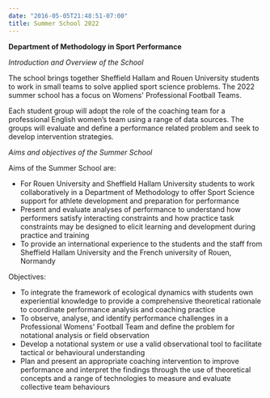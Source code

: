 ```yaml
---
date: "2016-05-05T21:48:51-07:00"
title: Summer School 2022
---
```


**Department of Methodology in Sport Performance**  

*Introduction and Overview of the School*  

The school brings together Sheffield Hallam and Rouen University students to work in small teams to solve applied sport science problems. The 2022 summer school has a focus on Womens' Professional Football Teams. 

Each student group will adopt the role of the coaching team for a professional English women’s team using a range of data sources. The groups will evaluate and define a performance related problem and seek to develop intervention strategies.

*Aims and objectives of the Summer School* 

Aims of the Summer School are: 
  - For Rouen University and Sheffield Hallam University students to work collaboratively in a Department of Methodology to offer Sport Science support for athlete development and preparation for performance
  - Present and evaluate analyses of performance to understand how performers satisfy interacting constraints and how practice task constraints may be designed to elicit learning and development during practice and training
  - To provide an international experience to the students and the staff from Sheffield Hallam University and the French university of Rouen, Normandy 

Objectives: 
- To integrate the framework of ecological dynamics with students own experiential knowledge to provide a comprehensive theoretical rationale to coordinate performance analysis and coaching practice
- To observe, analyse, and identify performance challenges in a Professional Womens' Football Team and define the problem for notational analysis or field observation
- Develop a notational system or use a valid observational tool to facilitate tactical or behavioural understanding
- Plan and present an appropriate coaching intervention to improve performance and interpret the findings through the use of theoretical concepts and a range of technologies to measure and evaluate collective team behaviours
